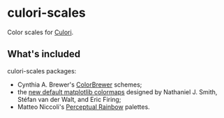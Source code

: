 # culori-scales

Color scales for [Culori](https://github.com/danburzo/culori).

## What's included

culori-scales packages:

* Cynthia A. Brewer's [ColorBrewer](http://colorbrewer2.org/) schemes;
* the [new default matplotlib colormaps](https://bids.github.io/colormap/) designed by Nathaniel J. Smith, Stéfan van der Walt, and Eric Firing;
* Matteo Niccoli's [Perceptual Rainbow](https://mycarta.wordpress.com/2013/03/06/perceptual-rainbow-palette-the-goodies/) palettes.
